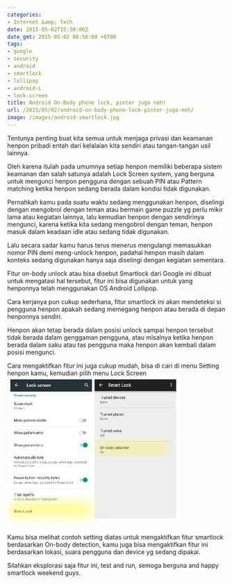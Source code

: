 ```yaml
---
categories:
- Internet &amp; Tech
date: 2015-05-02T15:50:00Z
date_gmt: 2015-05-02 08:50:00 +0700
tags:
- google
- security
- android
- smartlock
- lollipop
- android-L
- lock-screen
title: Android On-Body phone lock, pinter juga neh!
url: /2015/05/02/android-on-body-phone-lock-pinter-juga-neh/
image: /images/android-smartlock.jpg
---
```


Tentunya penting buat kita semua untuk menjaga privasi dan keamanan henpon pribadi entah dari kelalaian kita sendiri atau tangan-tangan usil lainnya.

Oleh karena itulah pada umumnya setiap henpon memiliki beberapa sistem keamanan dan salah satunya adalah Lock Screen system, yang berguna untuk mengunci henpon pengguna dengan sebuah PIN atau Pattern matching ketika henpon sedang berada dalam kondisi tidak digunakan.

Pernahkah kamu pada suatu waktu sedang menggunakan henpon, diselingi dengan mengobrol dengan teman atau bermain game puzzle yg perlu mikir lama atau kegiatan lainnya, lalu kemudian henpon dengan sendirinya mengunci, karena ketika kita sedang mengobrol dengan teman, henpon masuk dalam keadaan idle atau sedang tidak digunakan.

Lalu secara sadar kamu harus terus menerus mengulangi memasukkan nomor PIN demi meng-unlock henpon, padahal henpon masih dalam konteks sedang digunakan hanya saja diselingi dengan kegiatan sementara.

Fitur on-body unlock atau bisa disebut Smartlock dari Google ini dibuat untuk mengatasi hal tersebut, fitur ini bisa digunakan untuk yang henponnya telah menggunakan OS Android Lollipop.

Cara kerjanya pun cukup sederhana, fitur smartlock ini akan mendeteksi si pengguna henpon apakah sedang memegang henpon atau berada di depan henponnya sendiri.

Henpon akan tetap berada dalam posisi unlock sampai henpon tersebut tidak berada dalam genggaman pengguna, atau misalnya ketika henpon berada dalam saku atau tas pengguna maka henpon akan kembali dalam posisi mengunci.

Cara mengaktifkan fitur ini juga cukup mudah, bisa di cari di menu Setting henpon kamu, kemudian pilih menu Lock Screen  
[![image](/images/wpid-img_20150502_154225.jpg "IMG_20150502_154225.jpg")](/images/wpid-img_20150502_154225.jpg)

Kamu bisa melihat contoh setting diatas untuk mengaktifkan fitur smartlock berdasarkan On-body detection, kamu juga bisa mengaktifkan fitur ini berdasarkan lokasi, suara pengguna dan device yg sedang dipakai.

Silahkan eksplorasi saja fitur ini, test and run, semoga berguna and happy smartlock weekend guys.